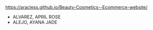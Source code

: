 https://aracless.github.io/Beauty-Cosmetics--Ecommerce-website/

- ALVAREZ, APRIL ROSE
- ALEJO, AYANA JADE
